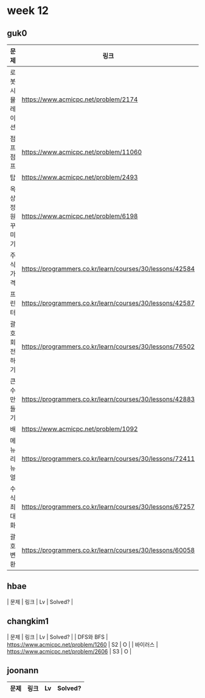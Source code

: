 # week 12

## guk0
| 문제 | 링크 | Lv  | Solved? |
| --- | --- | --- | --- |
| 로봇 시뮬레이션 | https://www.acmicpc.net/problem/2174 | G5 | O |
| 점프 점프 | https://www.acmicpc.net/problem/11060 | S2 | O |
| 탑 | https://www.acmicpc.net/problem/2493 | G5 | O |
| 옥상 정원 꾸미기 | https://www.acmicpc.net/problem/6198 | G5 | O |
| 주식가격 | https://programmers.co.kr/learn/courses/30/lessons/42584 | LV2 | O |
| 프린터 | https://programmers.co.kr/learn/courses/30/lessons/42587 | LV2 | O |
| 괄호 회전하기 | https://programmers.co.kr/learn/courses/30/lessons/76502 | LV2 | O |
| 큰 수 만들기 | https://programmers.co.kr/learn/courses/30/lessons/42883 | LV2 | O |
| 배 | https://www.acmicpc.net/problem/1092 | G5 | O |
| 메뉴 리뉴얼 | https://programmers.co.kr/learn/courses/30/lessons/72411 | LV2 | O |
| 수식 최대화 | https://programmers.co.kr/learn/courses/30/lessons/67257 | LV2 | O |
| 괄호변환 | https://programmers.co.kr/learn/courses/30/lessons/60058 | LV2 | O |
## hbae 
| 문제 | 링크 | Lv  | Solved? |

## changkim1
| 문제 | 링크 | Lv  | Solved? |
| DFS와 BFS | https://www.acmicpc.net/problem/1260 | S2 | O |
| 바이러스 | https://www.acmicpc.net/problem/2606 | S3 | O |


## joonann
| 문제 | 링크 | Lv  | Solved? |
| --- | --- | --- | --- |
